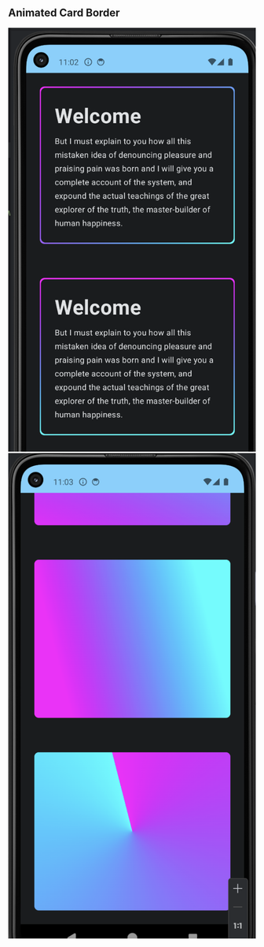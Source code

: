 ## Animated Card Border 

![alt text](screenshots/cardWithContent.png)
![alt text](screenshots/CardWithoutContent.png) 